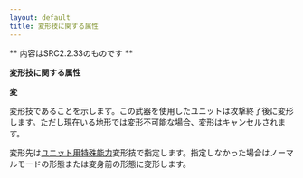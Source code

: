 ```yaml
---
layout: default
title: 変形技に関する属性
---
```

** 内容はSRC2.2.33のものです **

**変形技に関する属性**

**変**

変形技であることを示します。この武器を使用したユニットは攻撃終了後に変形します。ただし現在いる地形では変形不可能な場合、変形はキャンセルされます。

変形先は[ユニット用特殊能力](ユニット用特殊能力.md)変形技で指定します。指定しなかった場合はノーマルモードの形態または変身前の形態に変形します。
